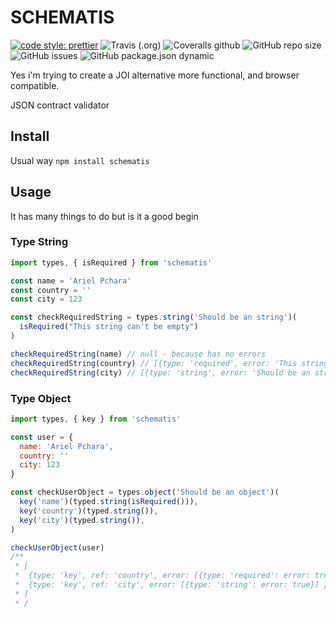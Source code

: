 # SCHEMATIS

[![code style: prettier](https://img.shields.io/badge/code_style-prettier-ff69b4.svg?style=flat-square)](https://github.com/prettier/prettier)
![Travis (.org)](https://img.shields.io/travis/arielpchara/schematis?style=flat-square)
![Coveralls github](https://img.shields.io/coveralls/github/arielpchara/schematis?style=flat-square)
![GitHub repo size](https://img.shields.io/github/repo-size/arielpchara/schematis?style=flat-square)
![GitHub issues](https://img.shields.io/github/issues/arielpchara/schematis?style=flat-square)
![GitHub package.json dynamic](https://img.shields.io/github/package-json/keywords/arielpchara/schematis?style=flat-square)

Yes i'm trying to create a JOI alternative more functional, and browser compatible.

JSON contract validator

## Install

Usual way `npm install schematis`

## Usage

It has many things to do but is it a good begin

### Type String

```js
import types, { isRequired } from 'schematis'

const name = 'Ariel Pchara'
const country = ''
const city = 123

const checkRequiredString = types.string('Should be an string')(
  isRequired("This string can't be empty")
)

checkRequiredString(name) // null - because has no errors
checkRequiredString(country) // [{type: 'required', error: 'This string can\'t be empty'}] - is an empty string
checkRequiredString(city) // [{type: 'string', error: 'Should be an string'}] - is not a string
```

### Type Object

```js
import types, { key } from 'schematis'

const user = {
  name: 'Ariel Pchara',
  country: ''
  city: 123
}

const checkUserObject = types.object('Should be an object')(
  key('name')(typed.string(isRequired())),
  key('country')(typed.string()),
  key('city')(typed.string()),
)

checkUserObject(user)
/**
 * [
 *  {type: 'key', ref: 'country', error: [{type: 'required': error: true}] }
 *  {type: 'key', ref: 'city', error: [{type: 'string': error: true}] }
 * ]
 * /
```
